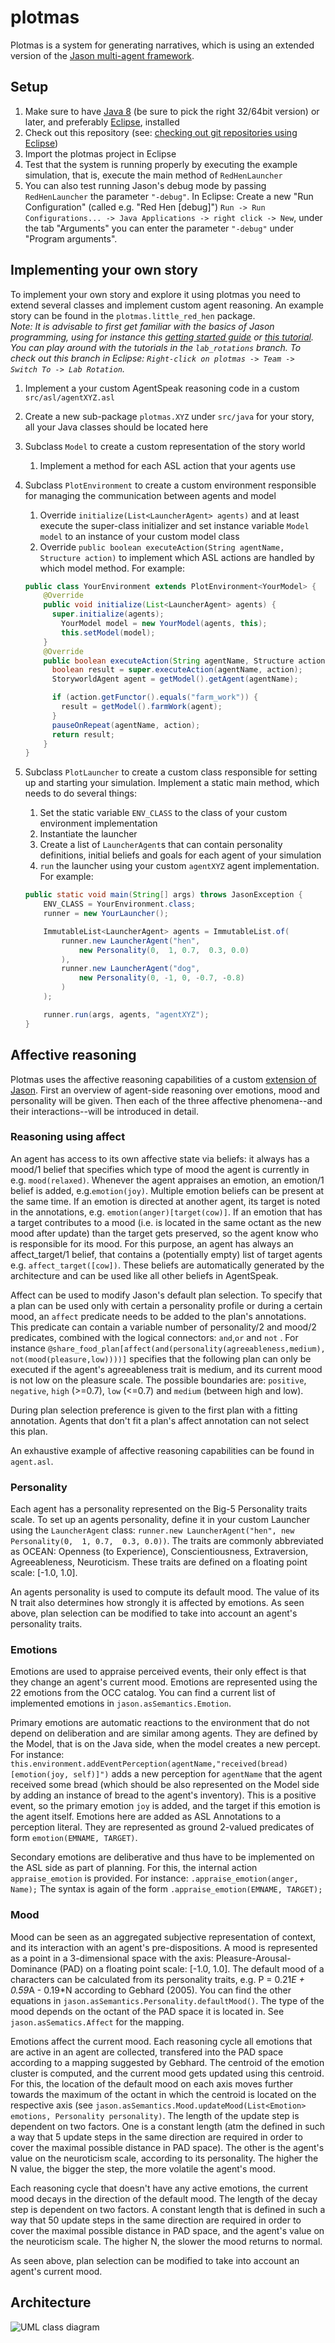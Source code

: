 # plotmas
Plotmas is a system for generating narratives, which is using an extended version of the [Jason multi-agent framework](https://github.com/cartisan/jason/tree/o3a).

## Setup
1. Make sure to have [Java 8](http://www.oracle.com/technetwork/java/javase/downloads/jdk8-downloads-2133151.html) (be sure to pick the right 32/64bit version) or later, and preferably [Eclipse](http://www.eclipse.org/), installed
1. Check out this repository (see: [checking out git repositories using Eclipse](https://github.com/collab-uniba/socialcde4eclipse/wiki/How-to-import-a-GitHub-project-into-Eclipse))
1. Import the plotmas project in Eclipse
1. Test that the system is running properly by executing the example simulation, that is, execute the main method of `RedHenLauncher`
1. You can also test running Jason's debug mode by passing `RedHenLauncher` the parameter `"-debug"`. 
In Eclipse: Create a new "Run Configuration" (called e.g. "Red Hen [debug]") `Run -> Run Configurations... -> Java Applications -> right click -> New`, under the tab "Arguments" you can enter the parameter `"-debug"` under "Program arguments".

## Implementing your own story 
To implement your own story and explore it using plotmas you need to extend several classes and implement custom agent reasoning. An example story can be found in the `plotmas.little_red_hen` package.<br>
<i>Note: It is advisable to first get familiar with the basics of Jason programming, using for instance this [getting started guide](http://jason.sourceforge.net/mini-tutorial/getting-started/#_an_example_with_environment) or [this tutorial](http://jason.sourceforge.net/Jason.pdf). You can play around with the tutorials in the `lab_rotations` branch. To check out this branch in Eclipse: `Right-click on plotmas -> Team -> Switch To -> Lab Rotation`. </i>

1. Implement a your custom AgentSpeak reasoning code in a custom `src/asl/agentXYZ.asl`
1. Create a new sub-package `plotmas.XYZ` under `src/java` for your story, all your Java classes should be located here
1. Subclass `Model` to create a custom representation of the story world
   1. Implement a method for each ASL action that your agents use
1. Subclass `PlotEnvironment` to create a custom environment responsible for managing the communication between agents and model
   1. Override `initialize(List<LauncherAgent> agents)` and at least execute the super-class initializer and set instance variable `Model model` to an instance of your custom model class
   1. Override `public boolean executeAction(String agentName, Structure action)` to implement which ASL actions are handled by which model method. For example:
	
    ```java
    public class YourEnvironment extends PlotEnvironment<YourModel> {
        @Override
        public void initialize(List<LauncherAgent> agents) {
          super.initialize(agents);
            YourModel model = new YourModel(agents, this);
            this.setModel(model);
        }
        @Override
        public boolean executeAction(String agentName, Structure action) {
          boolean result = super.executeAction(agentName, action);
          StoryworldAgent agent = getModel().getAgent(agentName);

          if (action.getFunctor().equals("farm_work")) {
            result = getModel().farmWork(agent);
          }
          pauseOnRepeat(agentName, action);
          return result;
        }
    }
    ```
    
1. Subclass `PlotLauncher` to create a custom class responsible for setting up and starting your simulation. Implement a static main method, which needs to do several things:
   1. Set the static variable `ENV_CLASS` to the class of your custom environment implementation
   1. Instantiate the launcher
   1. Create a list of `LauncherAgent`s that can contain personality definitions, initial beliefs and goals for each agent of your simulation
   1. `run` the launcher using your custom `agentXYZ` agent implementation. For example:
   
	```java
	public static void main(String[] args) throws JasonException {
    	ENV_CLASS = YourEnvironment.class;
    	runner = new YourLauncher();

		ImmutableList<LauncherAgent> agents = ImmutableList.of(
      		runner.new LauncherAgent("hen",
        		new Personality(0,  1, 0.7,  0.3, 0.0)
      		),
      		runner.new LauncherAgent("dog",
        		new Personality(0, -1, 0, -0.7, -0.8)
      		)
    	);

		runner.run(args, agents, "agentXYZ");
	}
    ```
    
## Affective reasoning
Plotmas uses the affective reasoning capabilities of a custom [extension of Jason](https://github.com/cartisan/jason/tree/o3a). First an overview of agent-side reasoning over emotions, mood and personality will be given. Then each of the three affective phenomena--and their interactions--will be introduced in detail.

### Reasoning using affect
An agent has access to its own affective state via beliefs: it always has a mood/1 belief that specifies which type of mood the agent is currently in e.g. `mood(relaxed)`. 
Whenever the agent appraises an emotion, an emotion/1 belief is added, e.g.`emotion(joy)`. Multiple emotion beliefs can be present at the same time. If an emotion is directed at another agent, its target is noted in the annotations, e.g. `emotion(anger)[target(cow)]`. If an emotion that has a target contributes to a mood (i.e. is located in the same octant as the new mood after update) than the target gets preserved, so the agent know who is responsible for its mood. For this purpose, an agent has always an affect\_target/1 belief, that contains a (potentially empty) list of target agents e.g. `affect_target([cow])`. These beliefs are automatically generated by the architecture and can be used like all other beliefs in AgentSpeak.

Affect can be used to modify Jason's default plan selection. To specify that a plan can be used only with certain a personality profile or during a certain mood, an `affect` predicate needs to be added to the plan's annotations. This predicate can contain a variable number of personality/2 and mood/2 predicates, combined with the logical connectors: `and`,`or` and `not` . For instance `@share_food_plan[affect(and(personality(agreeableness,medium), not(mood(pleasure,low))))]` specifies that the following plan can only be executed if the agent's agreeableness trait is medium, and its current mood is not low on the pleasure scale. The possible boundaries are: `positive`, `negative`, `high` (>=0.7), `low` (<=0.7) and `medium` (between high and low).

During plan selection preference is given to the first plan with a fitting annotation. Agents that don't fit a plan's affect annotation can not select this plan.

An exhaustive example of affective reasoning capabilities can be found in `agent.asl`.


### Personality
Each agent has a personality represented on the Big-5 Personality traits scale. To set up an agents personality, define it in your custom Launcher using the `LauncherAgent` class:
`runner.new LauncherAgent("hen", new Personality(0,  1, 0.7,  0.3, 0.0))`. The traits are commonly abbreviated as OCEAN: Openness (to Experience), Conscientiousness, Extraversion, Agreeableness, Neuroticism.
These traits are defined on a floating point scale: [-1.0, 1.0]. 

An agents personality is used to compute its default mood. The value of its N trait also determines how strongly it is affected by emotions.
As seen above, plan selection can be modified to take into account an agent's personality traits. 

### Emotions
Emotions are used to appraise perceived events, their only effect is that they change an agent's current mood. Emotions are represented using the 22 emotions from the OCC catalog. You can find a current list of implemented emotions in `jason.asSemantics.Emotion`.

Primary emotions are automatic reactions to the environment that do not depend on deliberation and are similar among agents. They are defined by the Model, that is on the Java side, when the model creates a new percept. For instance:
`this.environment.addEventPerception(agentName,"received(bread)[emotion(joy, self)]")` adds a new perception for `agentName` that the agent received some bread (which should be also represented on the Model side by adding an instance of bread to the agent's inventory). This is a positive event, so the primary emotion `joy` is added, and the target if this emotion is the agent itself.
Emotions here are added as ASL Annotations to a perception literal. They are represented as ground 2-valued predicates of form `emotion(EMNAME, TARGET)`.

Secondary emotions are deliberative and thus have to be implemented on the ASL side as part of planning. For this, the internal action `appraise_emotion` is provided. For instance: `.appraise_emotion(anger, Name);` The syntax is again of the form `.appraise_emotion(EMNAME, TARGET);`

### Mood
Mood can be seen as an aggregated subjective representation of context, and its interaction with an agent's pre-dispositions. A mood is represented as a point in a 3-dimensional space with the axis: Pleasure-Arousal-Dominance (PAD) on a floating point scale: [-1.0, 1.0]. The default mood of a characters can be calculated from its personality traits, e.g. P = 0.21*E + 0.59*A - 0.19*N according to Gebhard (2005). You can find the other equations in `jason.asSemantics.Personality.defaultMood()`. The type of the mood depends on the octant of the PAD space it is located in. See `jason.asSematics.Affect` for the mapping.

Emotions affect the current mood. Each reasoning cycle all emotions that are active in an agent are collected, transfered into the PAD space according to a mapping suggested by Gebhard. The centroid of the emotion cluster is computed, and the current mood gets updated using this centroid. For this, the location of the default mood on each axis moves further towards the maximum of the octant in which the centroid is located on the respective axis (see `jason.asSemantics.Mood.updateMood(List<Emotion> emotions, Personality personality)`.
The length of the update step is dependent on two factors. One is a constant length (atm the defined in such a way that 5 update steps in the same direction are required in order to cover the maximal possible distance in PAD space). The other is the agent's value on the neuroticism scale, according to its personality. The higher the N value, the bigger the step, the more volatile the agent's mood.

Each reasoning cycle that doesn't have any active emotions, the current mood decays in the direction of the default mood. The length of the decay step is dependent on two factors. A constant length that is defined in such a way that 50 update steps in the same direction are required in order to cover the maximal possible distance in PAD space, and the agent's value on the neuroticism scale. The higher N, the slower the mood returns to normal.

As seen above, plan selection can be modified to take into account an agent's current mood. 

## Architecture
![UML class diagram](/overview_class-diagram.jpg)
